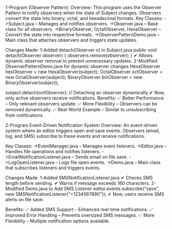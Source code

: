 1-Program (Observer Pattern):
Overview:
This program uses the Observer Pattern to notify observers when the state of Subject changes.
Observers convert the state into binary, octal, and hexadecimal formats.
Key Classes:
->Subject.java – Manages and notifies observers.
->Observer.java – Base class for all observers.
->BinaryObserver, OctalObserver, HexaObserver – Convert the state into respective formats.
->ObserverPatternDemo.java – Main class that attaches observers and triggers state updates.
 
Changes Made:
1-Added detach(Observer o) in Subject.java
public void detach(Observer observer) {
    observers.remove(observer);
}
✔ Allows dynamic observer removal to prevent unnecessary updates.
2-Modified ObserverPatternDemo.java for dynamic observer changes
HexaObserver hexObserver = new HexaObserver(subject);
OctalObserver octObserver = new OctalObserver(subject);
BinaryObserver binObserver = new BinaryObserver(subject);

subject.detach(octObserver); // Detaching an observer dynamically
✔ Now, only active observers receive notifications.
Benefits:
✅ Better Performance – Only relevant observers update.
✅ More Flexibility – Observers can be removed dynamically.
✅ Real-World Example – Similar to unsubscribing from notifications.


2-Program Event-Driven Notification System
Overview:
An event-driven system where an editor triggers open and save events.
Observers (email, log, and SMS) subscribe to these events and receive notifications.

Key Classes:
->EventManager.java – Manages event listeners.
->Editor.java – Handles file operations and notifies listeners.
->EmailNotificationListener.java – Sends email on file save.
->LogOpenListener.java – Logs file open events.
->Demo.java – Main class that subscribes listeners and triggers events.

Changes Made:
1-Added SMSNotificationListener.java
✔ Checks SMS length before sending.
✔ Warns if message exceeds 160 characters.
2-Modified Demo.java to Add SMS Listener
editor.events.subscribe("save", new SMSNotificationListener("+1234567890"));
✔ Now, users receive SMS alerts on file save.

Benefits:
✅ Added SMS Support – Enhanced real-time notifications.
✅ Improved Error Handling – Prevents oversized SMS messages.
✅ More Flexibility – Multiple notification options available.

